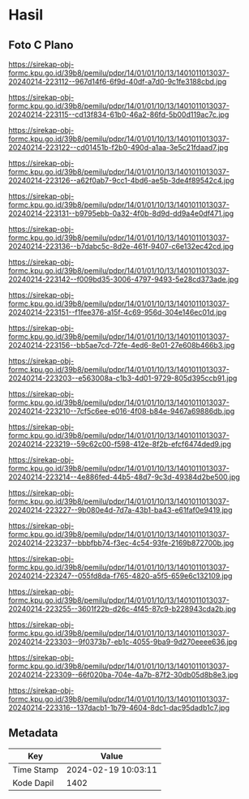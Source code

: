 # Hasil

## Foto C Plano

https://sirekap-obj-formc.kpu.go.id/39b8/pemilu/pdpr/14/01/01/10/13/1401011013037-20240214-223112--967d14f6-6f9d-40df-a7d0-9c1fe3188cbd.jpg

https://sirekap-obj-formc.kpu.go.id/39b8/pemilu/pdpr/14/01/01/10/13/1401011013037-20240214-223115--cd13f834-61b0-46a2-86fd-5b00d119ac7c.jpg

https://sirekap-obj-formc.kpu.go.id/39b8/pemilu/pdpr/14/01/01/10/13/1401011013037-20240214-223122--cd01451b-f2b0-490d-a1aa-3e5c21fdaad7.jpg

https://sirekap-obj-formc.kpu.go.id/39b8/pemilu/pdpr/14/01/01/10/13/1401011013037-20240214-223126--a62f0ab7-9cc1-4bd6-ae5b-3de4f89542c4.jpg

https://sirekap-obj-formc.kpu.go.id/39b8/pemilu/pdpr/14/01/01/10/13/1401011013037-20240214-223131--b9795ebb-0a32-4f0b-8d9d-dd9a4e0df471.jpg

https://sirekap-obj-formc.kpu.go.id/39b8/pemilu/pdpr/14/01/01/10/13/1401011013037-20240214-223136--b7dabc5c-8d2e-461f-9407-c6e132ec42cd.jpg

https://sirekap-obj-formc.kpu.go.id/39b8/pemilu/pdpr/14/01/01/10/13/1401011013037-20240214-223142--f009bd35-3006-4797-9493-5e28cd373ade.jpg

https://sirekap-obj-formc.kpu.go.id/39b8/pemilu/pdpr/14/01/01/10/13/1401011013037-20240214-223151--f1fee376-a15f-4c69-956d-304e146ec01d.jpg

https://sirekap-obj-formc.kpu.go.id/39b8/pemilu/pdpr/14/01/01/10/13/1401011013037-20240214-223156--bb5ae7cd-72fe-4ed6-8e01-27e608b466b3.jpg

https://sirekap-obj-formc.kpu.go.id/39b8/pemilu/pdpr/14/01/01/10/13/1401011013037-20240214-223203--e563008a-c1b3-4d01-9729-805d395ccb91.jpg

https://sirekap-obj-formc.kpu.go.id/39b8/pemilu/pdpr/14/01/01/10/13/1401011013037-20240214-223210--7cf5c6ee-e016-4f08-b84e-9467a69886db.jpg

https://sirekap-obj-formc.kpu.go.id/39b8/pemilu/pdpr/14/01/01/10/13/1401011013037-20240214-223219--59c62c00-f598-412e-8f2b-efcf6474ded9.jpg

https://sirekap-obj-formc.kpu.go.id/39b8/pemilu/pdpr/14/01/01/10/13/1401011013037-20240214-223214--4e886fed-44b5-48d7-9c3d-49384d2be500.jpg

https://sirekap-obj-formc.kpu.go.id/39b8/pemilu/pdpr/14/01/01/10/13/1401011013037-20240214-223227--9b080e4d-7d7a-43b1-ba43-e61faf0e9419.jpg

https://sirekap-obj-formc.kpu.go.id/39b8/pemilu/pdpr/14/01/01/10/13/1401011013037-20240214-223237--bbbfbb74-f3ec-4c54-93fe-2169b872700b.jpg

https://sirekap-obj-formc.kpu.go.id/39b8/pemilu/pdpr/14/01/01/10/13/1401011013037-20240214-223247--055fd8da-f765-4820-a5f5-659e6c132109.jpg

https://sirekap-obj-formc.kpu.go.id/39b8/pemilu/pdpr/14/01/01/10/13/1401011013037-20240214-223255--3601f22b-d26c-4f45-87c9-b228943cda2b.jpg

https://sirekap-obj-formc.kpu.go.id/39b8/pemilu/pdpr/14/01/01/10/13/1401011013037-20240214-223303--9f0373b7-eb1c-4055-9ba9-9d270eeee636.jpg

https://sirekap-obj-formc.kpu.go.id/39b8/pemilu/pdpr/14/01/01/10/13/1401011013037-20240214-223309--66f020ba-704e-4a7b-87f2-30db05d8b8e3.jpg

https://sirekap-obj-formc.kpu.go.id/39b8/pemilu/pdpr/14/01/01/10/13/1401011013037-20240214-223316--137dacb1-1b79-4604-8dc1-dac95dadb1c7.jpg


## Metadata

| Key        | Value               |
| ---------- | ------------------- |
| Time Stamp | 2024-02-19 10:03:11 |
| Kode Dapil | 1402                |



